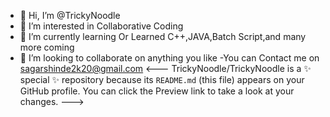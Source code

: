 - 👋 Hi, I’m @TrickyNoodle
- 👀 I’m interested in Collaborative Coding
- 🌱 I’m currently learning Or Learned C++,JAVA,Batch Script,and many more coming
- 💞️ I’m looking to collaborate on anything you like
-You can Contact me on sagarshinde2k20@gmail.com
<---
TrickyNoodle/TrickyNoodle is a ✨ special ✨ repository because its `README.md` (this file) appears on your GitHub profile.
You can click the Preview link to take a look at your changes.
--->
